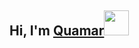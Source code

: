 <h2> Hi, I'm <a href="[https://github.com/Tyagiquamar]">Quamar</a><img src="https://raw.githubusercontent.com/rubiin/rubiin/master/pikahello.gif" width="40px" height="40px"></h2>
